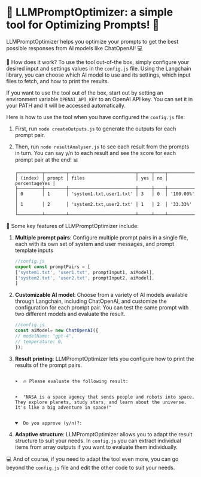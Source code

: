 # 🚀 LLMPromptOptimizer: a simple tool for Optimizing Prompts! 🤖
LLMPromptOptimizer helps you optimize your prompts to get the best possible responses from AI models like ChatOpenAI! 💻

🎉 How does it work? To use the tool out-of-the box, simply configure your desired input and settings values in the `config.js` file. Using the Langchain library, you can choose which AI model to use and its settings, which input files to fetch, and how to print the results.

If you want to use the tool out of the box, start out by setting an environment variable `OPENAI_API_KEY` to an OpenAI API key. You can set it in your PATH and it will be accessed automatically.

Here is how to use the tool when you have configured the `config.js` file:

1. First, run `node createOutputs.js` to generate the outputs for each prompt pair.
2. Then, run `node resultAnalyser.js` to see each result from the prompts in turn. You can say y/n to each result and see the score for each prompt pair at the end! 📊

    ```console
    ┌─────────┬────────┬─────────────────────────┬─────┬────┬───────────────┐
    │ (index) │ prompt │ files                   │ yes │ no │ percentageYes │
    ├─────────┼────────┼─────────────────────────┼─────┼────┼───────────────┤
    │ 0       │ 1      │ 'system1.txt,user1.txt' │ 3   │ 0  │ '100.00%'     │
    │ 1       │ 2      │ 'system2.txt,user2.txt' │ 1   │ 2  │ '33.33%'      │
    └─────────┴────────┴─────────────────────────┴─────┴────┴───────────────┘
    ```

🤝 Some key features of LLMPromptOptimizer include:
1. **Multiple prompt pairs**: Configure multiple prompt pairs in a single file, each with its own set of system and user messages, and prompt template inputs

     ```javascript
    //config.js
    export const promptPairs = [
    ['system1.txt', 'user1.txt', promptInput1, aiModel],
    ['system2.txt', 'user2.txt', promptInput2, aiModel],
    ]
    ```

  
2. **Customizable AI model**: Choose from a variety of AI models available through Langchain, including ChatOpenAI, and customize the configuration for each prompt pair. You can test the same prompt with two different models and evaluate the result.

    ```javascript
    //config.js
    const aiModel= new ChatOpenAI({
    // modelName: "gpt-4",
    // temperature: 0,
    });
    ```

3. **Result printing**: LLMPromptOptimizer lets you configure how to print the results of the prompt pairs.

    ```console

    ➤  🔥 Please evaluate the following result:


    ➤  "NASA is a space agency that sends people and robots into space. They explore planets, study stars, and learn about the universe. It's like a big adventure in space!"


    ♥  Do you approve (y/n)?:

    ```

4. **Adaptive structure**: LLMPromptOptimizer allows you to adapt the result structure to suit your needs. In `config.js` you can extract individual items from array outputs if you want to evaluate them individually.

💻 And of course, if you need to adapt the tool even more, you can go beyond the `config.js` file and edit the other code to suit your needs.